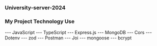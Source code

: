 ### University-server-2024

###  My Project Technology Use

--- JavaScript
--- TypeScript
--- Express.js
--- MongoDB
--- Cors
--- Dotenv
--- zod
--- Postman
--- Joi
--- mongoose
--- bcrypt
